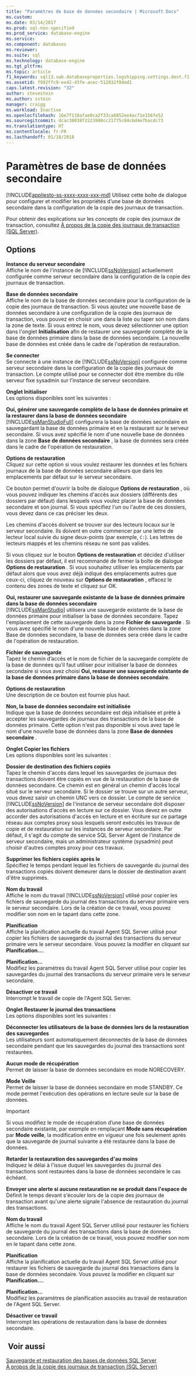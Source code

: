 ```yaml
---
title: "Paramètres de base de données secondaire | Microsoft Docs"
ms.custom: 
ms.date: 03/14/2017
ms.prod: sql-non-specified
ms.prod_service: database-engine
ms.service: 
ms.component: databases
ms.reviewer: 
ms.suite: sql
ms.technology: database-engine
ms.tgt_pltfrm: 
ms.topic: article
f1_keywords: sql13.swb.databaseproperties.logshipping.settings.dest.f1
ms.assetid: f992ffc9-ee42-43fe-acec-512032f0ded1
caps.latest.revision: "32"
author: stevestein
ms.author: sstein
manager: craigg
ms.workload: Inactive
ms.openlocfilehash: 16e7f118afae0ca2f33ca8852ee4ac71e156fe52
ms.sourcegitcommit: dcac30038f2223990cc21775c84cbd4e7bacdc73
ms.translationtype: HT
ms.contentlocale: fr-FR
ms.lasthandoff: 01/18/2018
---
```

# <a name="secondary-database-settings"></a>Paramètres de base de données secondaire
[!INCLUDE[appliesto-ss-xxxx-xxxx-xxx-md](../../includes/appliesto-ss-xxxx-xxxx-xxx-md.md)] Utilisez cette boîte de dialogue pour configurer et modifier les propriétés d’une base de données secondaire dans la configuration de la copie des journaux de transaction.  
  
 Pour obtenir des explications sur les concepts de copie des journaux de transaction, consultez [À propos de la copie des journaux de transaction &#40;SQL Server&#41;](../../database-engine/log-shipping/about-log-shipping-sql-server.md).  
  
## <a name="options"></a>Options  
 **Instance du serveur secondaire**  
 Affiche le nom de l'instance de [!INCLUDE[ssNoVersion](../../includes/ssnoversion-md.md)] actuellement configurée comme serveur secondaire dans la configuration de la copie des journaux de transaction.  
  
 **Base de données secondaire**  
 Affiche le nom de la base de données secondaire pour la configuration de la copie des journaux de transaction. Si vous ajoutez une nouvelle base de données secondaire à une configuration de la copie des journaux de transaction, vous pouvez en choisir une dans la liste ou taper son nom dans la zone de texte. Si vous entrez le nom, vous devez sélectionner une option dans l'onglet **Initialisation** afin de restaurer une sauvegarde complète de la base de données primaire dans la base de données secondaire. La nouvelle base de données est créée dans le cadre de l'opération de restauration.  
  
 **Se connecter**  
 Se connecte à une instance de [!INCLUDE[ssNoVersion](../../includes/ssnoversion-md.md)] configurée comme serveur secondaire dans la configuration de la copie des journaux de transaction. Le compte utilisé pour se connecter doit être membre du rôle serveur fixe sysadmin sur l'instance de serveur secondaire.  
  
 **Onglet Initialiser**  
 Les options disponibles sont les suivantes :  
  
 **Oui, générer une sauvegarde complète de la base de données primaire et la restaurer dans la base de données secondaire**  
 [!INCLUDE[ssManStudioFull](../../includes/ssmanstudiofull-md.md)] configurera la base de données secondaire en sauvegardant la base de données primaire et en la restaurant sur le serveur secondaire. Si vous avez spécifié le nom d'une nouvelle base de données dans la zone **Base de données secondaire** , la base de données sera créée dans le cadre de l'opération de restauration.  
  
 **Options de restauration**  
 Cliquez sur cette option si vous voulez restaurer les données et les fichiers journaux de la base de données secondaire ailleurs que dans les emplacements par défaut sur le serveur secondaire.  
  
 Ce bouton permet d'ouvrir la boîte de dialogue **Options de restauration** , où vous pouvez indiquer les chemins d'accès aux dossiers (différents des dossiers par défaut) dans lesquels vous voulez placer la base de données secondaire et son journal. Si vous spécifiez l'un ou l'autre de ces dossiers, vous devez dans ce cas préciser les deux.  
  
 Les chemins d'accès doivent se trouver sur des lecteurs locaux sur le serveur secondaire. Ils doivent en outre commencer par une lettre de lecteur local suivie du signe deux-points (par exemple, `C:`). Les lettres de lecteurs mappés et les chemins réseau ne sont pas valides.  
  
 Si vous cliquez sur le bouton **Options de restauration** et décidez d'utiliser les dossiers par défaut, il est recommandé de fermer la boîte de dialogue **Options de restauration** . Si vous souhaitez utiliser les emplacements par défaut alors que vous avez déjà indiqué des emplacements autres que ceux-ci, cliquez de nouveau sur **Options de restauration** , effacez le contenu des zones de texte et cliquez sur OK.  
  
 **Oui, restaurer une sauvegarde existante de la base de données primaire dans la base de données secondaire**  
 [!INCLUDE[ssManStudio](../../includes/ssmanstudio-md.md)] utilisera une sauvegarde existante de la base de données primaire pour initialiser la base de données secondaire. Tapez l'emplacement de cette sauvegarde dans la zone **Fichier de sauvegarde** . Si vous avez spécifié le nom d'une nouvelle base de données dans la zone Base de données secondaire, la base de données sera créée dans le cadre de l'opération de restauration.  
  
 **Fichier de sauvegarde**  
 Tapez le chemin d’accès et le nom de fichier de la sauvegarde complète de la base de données qu’il faut utiliser pour initialiser la base de données secondaire si vous avez choisi **Oui, restaurer une sauvegarde existante de la base de données primaire dans la base de données secondaire**.  
  
 **Options de restauration**  
 Une description de ce bouton est fournie plus haut.  
  
 **Non, la base de données secondaire est initialisée**  
 Indique que la base de données secondaire est déjà initialisée et prête à accepter les sauvegardes de journaux des transactions de la base de données primaire. Cette option n'est pas disponible si vous avez tapé le nom d'une nouvelle base de données dans la zone **Base de données secondaire** .  
  
 **Onglet Copier les fichiers**  
 Les options disponibles sont les suivantes :  
  
 **Dossier de destination des fichiers copiés**  
 Tapez le chemin d'accès dans lequel les sauvegardes de journaux des transactions doivent être copiés en vue de la restauration de la base de données secondaire. Ce chemin est en général un chemin d'accès local situé sur le serveur secondaire. Si le dossier se trouve sur un autre serveur, vous devez saisir un chemin UNC vers ce dossier. Le compte de service [!INCLUDE[ssNoVersion](../../includes/ssnoversion-md.md)] de l'instance de serveur secondaire doit disposer des autorisations d'accès en lecture sur ce dossier. Vous devez en outre accorder des autorisations d'accès en lecture et en écriture sur ce partage réseau aux comptes proxy sous lesquels seront exécutés les travaux de copie et de restauration sur les instances de serveur secondaire. Par défaut, il s'agit du compte de service SQL Server Agent de l'instance de serveur secondaire, mais un administrateur système (sysadmin) peut choisir d'autres comptes proxy pour ces travaux.  
  
 **Supprimer les fichiers copiés après le**  
 Spécifiez le temps pendant lequel les fichiers de sauvegarde du journal des transactions copiés doivent demeurer dans le dossier de destination avant d'être supprimés.  
  
 **Nom du travail**  
 Affiche le nom du travail [!INCLUDE[ssNoVersion](../../includes/ssnoversion-md.md)] utilisé pour copier les fichiers de sauvegarde du journal des transactions du serveur primaire vers le serveur secondaire. Lors de la création de ce travail, vous pouvez modifier son nom en le tapant dans cette zone.  
  
 **Planification**  
 Affiche la planification actuelle du travail Agent SQL Server utilisé pour copier les fichiers de sauvegarde du journal des transactions du serveur primaire vers le serveur secondaire. Vous pouvez la modifier en cliquant sur **Planification…**.  
  
 **Planification…**  
 Modifiez les paramètres du travail Agent SQL Server utilisé pour copier les sauvegardes du journal des transactions du serveur primaire vers le serveur secondaire.  
  
 **Désactiver ce travail**  
 Interrompt le travail de copie de l'Agent SQL Server.  
  
 **Onglet Restaurer le journal des transactions**  
 Les options disponibles sont les suivantes :  
  
 **Déconnecter les utilisateurs de la base de données lors de la restauration des sauvegardes**  
 Les utilisateurs sont automatiquement déconnectés de la base de données secondaire pendant que les sauvegardes du journal des transactions sont restaurées.  
  
 **Aucun mode de récupération**  
 Permet de laisser la base de données secondaire en mode NORECOVERY.  
  
 **Mode Veille**  
 Permet de laisser la base de données secondaire en mode STANDBY. Ce mode permet l'exécution des opérations en lecture seule sur la base de données.  
  
> [!IMPORTANT]  
>  Si vous modifiez le mode de récupération d’une base de données secondaire existante, par exemple en remplaçant **Mode sans récupération** par **Mode veille**, la modification entre en vigueur une fois seulement après que la sauvegarde de journal suivante a été restaurée dans la base de données.  
  
 **Retarder la restauration des sauvegardes d'au moins**  
 Indiquez le délai à l'issue duquel les sauvegardes du journal des transactions sont restaurées dans la base de données secondaire le cas échéant.  
  
 **Envoyer une alerte si aucune restauration ne se produit dans l'espace de**  
 Définit le temps devant s'écouler lors de la copie des journaux de transaction avant qu'une alerte signale l'absence de restauration du journal des transactions.  
  
 **Nom du travail**  
 Affiche le nom du travail Agent SQL Server utilisé pour restaurer les fichiers de sauvegarde du journal des transactions dans la base de données secondaire. Lors de la création de ce travail, vous pouvez modifier son nom en le tapant dans cette zone.  
  
 **Planification**  
 Affiche la planification actuelle du travail Agent SQL Server utilisé pour restaurer les fichiers de sauvegarde du journal des transactions dans la base de données secondaire. Vous pouvez la modifier en cliquant sur **Planification…**.  
  
 **Planification…**  
 Modifiez les paramètres de planification associés au travail de restauration de l'Agent SQL Server.  
  
 **Désactiver ce travail**  
 Interrompt les opérations de restauration dans la base de données secondaire.  
  
## <a name="see-also"></a> Voir aussi  
 [Sauvegarde et restauration des bases de données SQL Server](../../relational-databases/backup-restore/back-up-and-restore-of-sql-server-databases.md)   
 [À propos de la copie des journaux de transaction &#40;SQL Server&#41;](../../database-engine/log-shipping/about-log-shipping-sql-server.md)  
  
  
